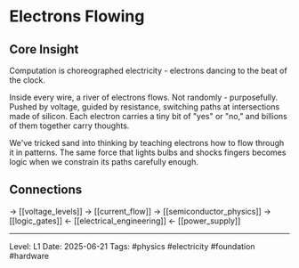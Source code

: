 # Electrons Flowing

## Core Insight
Computation is choreographed electricity - electrons dancing to the beat of the clock.

Inside every wire, a river of electrons flows. Not randomly - purposefully. Pushed by voltage, guided by resistance, switching paths at intersections made of silicon. Each electron carries a tiny bit of "yes" or "no," and billions of them together carry thoughts.

We've tricked sand into thinking by teaching electrons how to flow through it in patterns. The same force that lights bulbs and shocks fingers becomes logic when we constrain its paths carefully enough.

## Connections
→ [[voltage_levels]]
→ [[current_flow]]
→ [[semiconductor_physics]]
→ [[logic_gates]]
← [[electrical_engineering]]
← [[power_supply]]

---
Level: L1
Date: 2025-06-21
Tags: #physics #electricity #foundation #hardware
